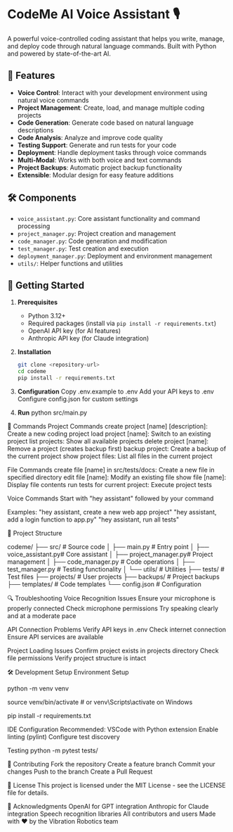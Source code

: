 # CodeMe AI Voice Assistant 🎙️

A powerful voice-controlled coding assistant that helps you write, manage, and deploy code through natural language commands. Built with Python and powered by state-of-the-art AI.

## 🌟 Features

- **Voice Control**: Interact with your development environment using natural voice commands
- **Project Management**: Create, load, and manage multiple coding projects
- **Code Generation**: Generate code based on natural language descriptions
- **Code Analysis**: Analyze and improve code quality
- **Testing Support**: Generate and run tests for your code
- **Deployment**: Handle deployment tasks through voice commands
- **Multi-Modal**: Works with both voice and text commands
- **Project Backups**: Automatic project backup functionality
- **Extensible**: Modular design for easy feature additions

## 🛠️ Components

- `voice_assistant.py`: Core assistant functionality and command processing
- `project_manager.py`: Project creation and management
- `code_manager.py`: Code generation and modification
- `test_manager.py`: Test creation and execution
- `deployment_manager.py`: Deployment and environment management
- `utils/`: Helper functions and utilities

## 🚀 Getting Started

1. **Prerequisites**
   - Python 3.12+
   - Required packages (install via `pip install -r requirements.txt`)
   - OpenAI API key (for AI features)
   - Anthropic API key (for Claude integration)

2. **Installation**
   ```bash
   git clone <repository-url>
   cd codeme
   pip install -r requirements.txt

3. **Configuration**
Copy .env.example to .env
Add your API keys to .env
Configure config.json for custom settings

4. **Run**
python src/main.py

💬 Commands
Project Commands
create project [name] [description]: Create a new coding project
load project [name]: Switch to an existing project
list projects: Show all available projects
delete project [name]: Remove a project (creates backup first)
backup project: Create a backup of the current project
show project files: List all files in the current project

File Commands
create file [name] in src/tests/docs: Create a new file in specified directory
edit file [name]: Modify an existing file
show file [name]: Display file contents
run tests for current project: Execute project tests

Voice Commands
Start with "hey assistant" followed by your command

Examples:
"hey assistant, create a new web app project"
"hey assistant, add a login function to app.py"
"hey assistant, run all tests"

🔧 Project Structure

codeme/
├── src/                  # Source code
│   ├── main.py          # Entry point
│   ├── voice_assistant.py# Core assistant
│   ├── project_manager.py# Project management
│   ├── code_manager.py  # Code operations
│   ├── test_manager.py  # Testing functionality
│   └── utils/           # Utilities
├── tests/               # Test files
├── projects/            # User projects
├── backups/            # Project backups
├── templates/          # Code templates
└── config.json         # Configuration

🔍 Troubleshooting
Voice Recognition Issues
Ensure your microphone is properly connected
Check microphone permissions
Try speaking clearly and at a moderate pace

API Connection Problems
Verify API keys in .env
Check internet connection
Ensure API services are available

Project Loading Issues
Confirm project exists in projects directory
Check file permissions
Verify project structure is intact

🛠️ Development Setup
Environment Setup

python -m venv venv

source venv/bin/activate  # or venv\Scripts\activate on Windows

pip install -r requirements.txt

IDE Configuration
Recommended: VSCode with Python extension
Enable linting (pylint)
Configure test discovery

Testing
python -m pytest tests/

🤝 Contributing
Fork the repository
Create a feature branch
Commit your changes
Push to the branch
Create a Pull Request

📝 License
This project is licensed under the MIT License - see the LICENSE file for details.

🙏 Acknowledgments
OpenAI for GPT integration
Anthropic for Claude integration
Speech recognition libraries
All contributors and users
Made with ❤️ by the Vibration Robotics team
